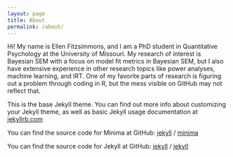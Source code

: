 ```yaml
---
layout: page
title: About
permalink: /about/
---
```


Hi! My name is Ellen Fitzsimmons, and I am a PhD student in Quantitative Psychology at the University of Missouri. My research of interest is Bayesian SEM with a focus on model fit metrics in Bayesian SEM, but I also have extensive experience in other research topics like power analyses, machine learning, and IRT. One of my favorite parts of research is figuring out a problem through coding in R, but the mess visible on GitHub may not reflect that.


This is the base Jekyll theme. You can find out more info about customizing your Jekyll theme, as well as basic Jekyll usage documentation at [jekyllrb.com](https://jekyllrb.com/)

You can find the source code for Minima at GitHub:
[jekyll][jekyll-organization] /
[minima](https://github.com/jekyll/minima)

You can find the source code for Jekyll at GitHub:
[jekyll][jekyll-organization] /
[jekyll](https://github.com/jekyll/jekyll)


[jekyll-organization]: https://github.com/jekyll
